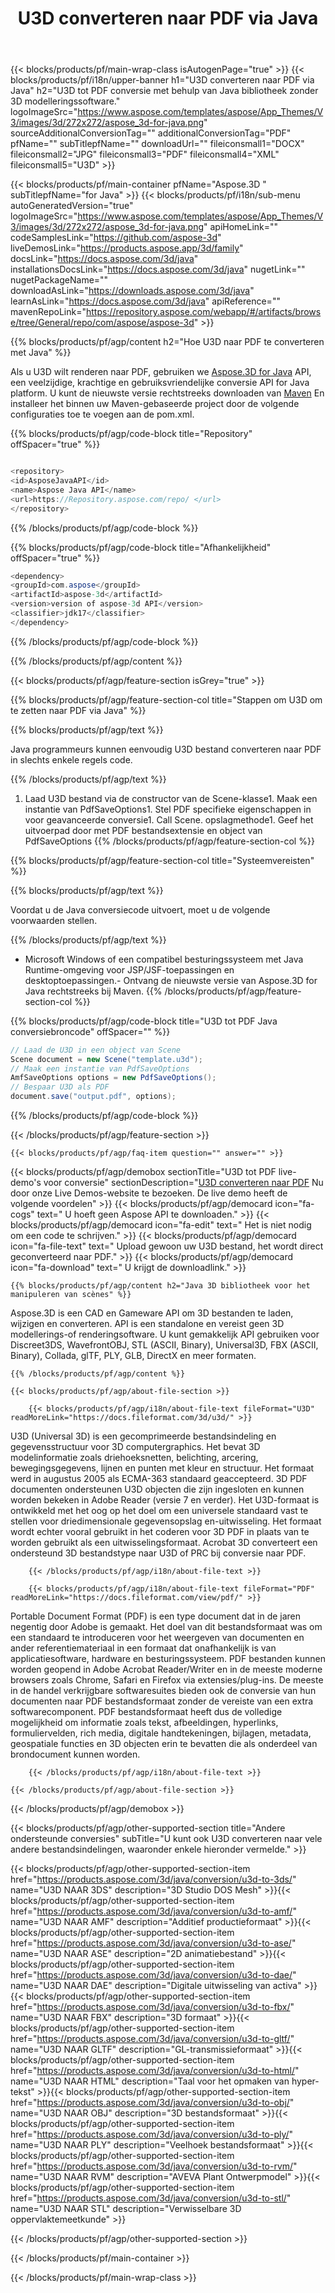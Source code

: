 ﻿---
title: U3D converteren naar PDF via Java 
url: /nl/java/conversion/u3d-to-pdf/ 
description: Voorbeeld van Java conversiecode voor U3D formaat naar PDF bestand. Gebruik deze voorbeeldcode om U3D naar PDF te converteren binnen elke applicatie op het web of Desktop Java.
---
{{< blocks/products/pf/main-wrap-class isAutogenPage="true" >}}
{{< blocks/products/pf/i18n/upper-banner h1="U3D converteren naar PDF via Java" h2="U3D tot PDF conversie met behulp van Java bibliotheek zonder 3D modelleringssoftware." logoImageSrc="https://www.aspose.com/templates/aspose/App_Themes/V3/images/3d/272x272/aspose_3d-for-java.png" sourceAdditionalConversionTag="" additionalConversionTag="PDF" pfName="" subTitlepfName="" downloadUrl="" fileiconsmall1="DOCX" fileiconsmall2="JPG" fileiconsmall3="PDF" fileiconsmall4="XML" fileiconsmall5="U3D" >}}

{{< blocks/products/pf/main-container pfName="Aspose.3D " subTitlepfName="for Java" >}}
{{< blocks/products/pf/i18n/sub-menu autoGeneratedVersion="true" logoImageSrc="https://www.aspose.com/templates/aspose/App_Themes/V3/images/3d/272x272/aspose_3d-for-java.png" apiHomeLink="" codeSamplesLink="https://github.com/aspose-3d" liveDemosLink="https://products.aspose.app/3d/family" docsLink="https://docs.aspose.com/3d/java" installationsDocsLink="https://docs.aspose.com/3d/java" nugetLink="" nugetPackageName="" downloadAsLink="https://downloads.aspose.com/3d/java" learnAsLink="https://docs.aspose.com/3d/java" apiReference="" mavenRepoLink="https://repository.aspose.com/webapp/#/artifacts/browse/tree/General/repo/com/aspose/aspose-3d" >}}

{{% blocks/products/pf/agp/content h2="Hoe U3D naar PDF te converteren met Java" %}}

 Als u U3D wilt renderen naar PDF, gebruiken we
 [Aspose.3D for Java](https://products.aspose.com/3d/java) 
 API, een veelzijdige, krachtige en gebruiksvriendelijke conversie API for Java platform. U kunt de nieuwste versie rechtstreeks downloaden van
 [Maven](https://repository.aspose.com/webapp/#/artifacts/browse/tree/General/repo/com/aspose/aspose-3d) 
 En installeer het binnen uw Maven-gebaseerde project door de volgende configuraties toe te voegen aan de pom.xml.

{{% blocks/products/pf/agp/code-block title="Repository" offSpacer="true" %}}

```cs

<repository>
<id>AsposeJavaAPI</id>
<name>Aspose Java API</name>
<url>https://Repository.aspose.com/repo/ </url>
</repository>


```

{{% /blocks/products/pf/agp/code-block %}}

{{% blocks/products/pf/agp/code-block title="Afhankelijkheid" offSpacer="true" %}}

```cs
<dependency>
<groupId>com.aspose</groupId>
<artifactId>aspose-3d</artifactId>
<version>version of aspose-3d API</version>
<classifier>jdk17</classifier>
</dependency>


```

{{% /blocks/products/pf/agp/code-block %}}

{{% /blocks/products/pf/agp/content %}}

{{< blocks/products/pf/agp/feature-section isGrey="true" >}}

{{% blocks/products/pf/agp/feature-section-col title="Stappen om U3D om te zetten naar PDF via Java" %}}

{{% blocks/products/pf/agp/text %}}

 Java programmeurs kunnen eenvoudig U3D bestand converteren naar PDF in slechts enkele regels code.

{{% /blocks/products/pf/agp/text %}}

1. Laad U3D bestand via de constructor van de Scene-klasse1. Maak een instantie van PdfSaveOptions1. Stel PDF specifieke eigenschappen in voor geavanceerde conversie1. Call Scene. opslagmethode1. Geef het uitvoerpad door met PDF bestandsextensie en object van PdfSaveOptions
{{% /blocks/products/pf/agp/feature-section-col %}}

{{% blocks/products/pf/agp/feature-section-col title="Systeemvereisten" %}}

{{% blocks/products/pf/agp/text %}}

 Voordat u de Java conversiecode uitvoert, moet u de volgende voorwaarden stellen.

{{% /blocks/products/pf/agp/text %}}

- Microsoft Windows of een compatibel besturingssysteem met Java Runtime-omgeving voor JSP/JSF-toepassingen en desktoptoepassingen.- Ontvang de nieuwste versie van Aspose.3D for Java rechtstreeks bij Maven.
{{% /blocks/products/pf/agp/feature-section-col %}}

{{% blocks/products/pf/agp/code-block title="U3D tot PDF Java conversiebroncode" offSpacer="" %}}

```cs
// Laad de U3D in een object van Scene 
Scene document = new Scene("template.u3d");
// Maak een instantie van PdfSaveOptions 
AmfSaveOptions options = new PdfSaveOptions();
// Bespaar U3D als PDF 
document.save("output.pdf", options);   


```

{{% /blocks/products/pf/agp/code-block %}}

{{< /blocks/products/pf/agp/feature-section >}}

    {{< blocks/products/pf/agp/faq-item question="" answer="" >}}
 

<!-- aboutfile Starts -->

{{< blocks/products/pf/agp/demobox sectionTitle="U3D tot PDF live-demo\'s voor conversie" sectionDescription="[U3D converteren naar PDF](https://products.aspose.app/3d/conversion/u3d-to-pdf) Nu door onze Live Demos-website te bezoeken. De live demo heeft de volgende voordelen" >}}
        {{< blocks/products/pf/agp/democard icon="fa-cogs" text=" U hoeft geen Aspose API te downloaden." >}}
        {{< blocks/products/pf/agp/democard icon="fa-edit" text=" Het is niet nodig om een code te schrijven." >}}
        {{< blocks/products/pf/agp/democard icon="fa-file-text" text=" Upload gewoon uw U3D bestand, het wordt direct geconverteerd naar PDF." >}}
        {{< blocks/products/pf/agp/democard icon="fa-download" text=" U krijgt de downloadlink." >}}

    {{% blocks/products/pf/agp/content h2="Java 3D bibliotheek voor het manipuleren van scènes" %}}

 Aspose.3D is een CAD en Gameware API om 3D bestanden te laden, wijzigen en converteren. API is een standalone en vereist geen 3D modellerings-of renderingsoftware. U kunt gemakkelijk API gebruiken voor Discreet3DS, WavefrontOBJ, STL (ASCII, Binary), Universal3D, FBX (ASCII, Binary), Collada, glTF, PLY, GLB, DirectX en meer formaten. 



    {{% /blocks/products/pf/agp/content %}}

    {{< blocks/products/pf/agp/about-file-section >}}

        {{< blocks/products/pf/agp/i18n/about-file-text fileFormat="U3D" readMoreLink="https://docs.fileformat.com/3d/u3d/" >}}

U3D (Universal 3D) is een gecomprimeerde bestandsindeling en gegevensstructuur voor 3D computergraphics. Het bevat 3D modelinformatie zoals driehoeksnetten, belichting, arcering, bewegingsgegevens, lijnen en punten met kleur en structuur. Het formaat werd in augustus 2005 als ECMA-363 standaard geaccepteerd. 3D PDF documenten ondersteunen U3D objecten die zijn ingesloten en kunnen worden bekeken in Adobe Reader (versie 7 en verder). Het U3D-formaat is ontwikkeld met het oog op het doel om een universele standaard vast te stellen voor driedimensionale gegevensopslag en-uitwisseling. Het formaat wordt echter vooral gebruikt in het coderen voor 3D PDF in plaats van te worden gebruikt als een uitwisselingsformaat. Acrobat 3D converteert een ondersteund 3D bestandstype naar U3D of PRC bij conversie naar PDF.

        {{< /blocks/products/pf/agp/i18n/about-file-text >}}

        {{< blocks/products/pf/agp/i18n/about-file-text fileFormat="PDF" readMoreLink="https://docs.fileformat.com/view/pdf/" >}}

Portable Document Format (PDF) is een type document dat in de jaren negentig door Adobe is gemaakt. Het doel van dit bestandsformaat was om een standaard te introduceren voor het weergeven van documenten en ander referentiemateriaal in een formaat dat onafhankelijk is van applicatiesoftware, hardware en besturingssysteem. PDF bestanden kunnen worden geopend in Adobe Acrobat Reader/Writer en in de meeste moderne browsers zoals Chrome, Safari en Firefox via extensies/plug-ins. De meeste in de handel verkrijgbare softwaresuites bieden ook de conversie van hun documenten naar PDF bestandsformaat zonder de vereiste van een extra softwarecomponent. PDF bestandsformaat heeft dus de volledige mogelijkheid om informatie zoals tekst, afbeeldingen, hyperlinks, formuliervelden, rich media, digitale handtekeningen, bijlagen, metadata, geospatiale functies en 3D objecten erin te bevatten die als onderdeel van brondocument kunnen worden.

        {{< /blocks/products/pf/agp/i18n/about-file-text >}}

    {{< /blocks/products/pf/agp/about-file-section >}}

{{< /blocks/products/pf/agp/demobox >}}

<!-- aboutfile Ends -->

{{< blocks/products/pf/agp/other-supported-section title="Andere ondersteunde conversies" subTitle="U kunt ook U3D converteren naar vele andere bestandsindelingen, waaronder enkele hieronder vermelde." >}}

{{< blocks/products/pf/agp/other-supported-section-item href="https://products.aspose.com/3d/java/conversion/u3d-to-3ds/" name="U3D NAAR 3DS" description="3D Studio DOS Mesh" >}}{{< blocks/products/pf/agp/other-supported-section-item href="https://products.aspose.com/3d/java/conversion/u3d-to-amf/" name="U3D NAAR AMF" description="Additief productieformaat" >}}{{< blocks/products/pf/agp/other-supported-section-item href="https://products.aspose.com/3d/java/conversion/u3d-to-ase/" name="U3D NAAR ASE" description="2D animatiebestand" >}}{{< blocks/products/pf/agp/other-supported-section-item href="https://products.aspose.com/3d/java/conversion/u3d-to-dae/" name="U3D NAAR DAE" description="Digitale uitwisseling van activa" >}}{{< blocks/products/pf/agp/other-supported-section-item href="https://products.aspose.com/3d/java/conversion/u3d-to-fbx/" name="U3D NAAR FBX" description="3D formaat" >}}{{< blocks/products/pf/agp/other-supported-section-item href="https://products.aspose.com/3d/java/conversion/u3d-to-gltf/" name="U3D NAAR GLTF" description="GL-transmissieformaat" >}}{{< blocks/products/pf/agp/other-supported-section-item href="https://products.aspose.com/3d/java/conversion/u3d-to-html/" name="U3D NAAR HTML" description="Taal voor het opmaken van hyper-tekst" >}}{{< blocks/products/pf/agp/other-supported-section-item href="https://products.aspose.com/3d/java/conversion/u3d-to-obj/" name="U3D NAAR OBJ" description="3D bestandsformaat" >}}{{< blocks/products/pf/agp/other-supported-section-item href="https://products.aspose.com/3d/java/conversion/u3d-to-ply/" name="U3D NAAR PLY" description="Veelhoek bestandsformaat" >}}{{< blocks/products/pf/agp/other-supported-section-item href="https://products.aspose.com/3d/java/conversion/u3d-to-rvm/" name="U3D NAAR RVM" description="AVEVA Plant Ontwerpmodel" >}}{{< blocks/products/pf/agp/other-supported-section-item href="https://products.aspose.com/3d/java/conversion/u3d-to-stl/" name="U3D NAAR STL" description="Verwisselbare 3D oppervlaktemeetkunde" >}}

{{< /blocks/products/pf/agp/other-supported-section >}}

{{< /blocks/products/pf/main-container >}}
    
{{< /blocks/products/pf/main-wrap-class >}}